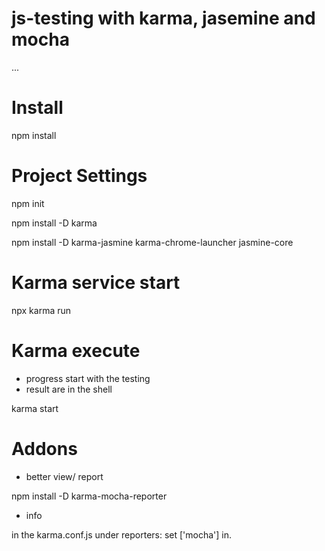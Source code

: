 # js-testing with karma, jasemine and mocha

...

# Install
npm install

# Project Settings
npm init

npm install -D karma

npm install -D karma-jasmine karma-chrome-launcher jasmine-core

# Karma service start
 npx karma run

# Karma execute 
- progress start with the testing
- result are in the shell

karma start 

# Addons 
- better view/ report

npm install -D karma-mocha-reporter
- info

in the karma.conf.js under reporters: set ['mocha'] in.

